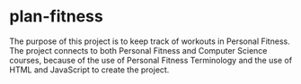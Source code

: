 # plan-fitness
The purpose of this project is to keep track of workouts in Personal Fitness. The project connects to both Personal Fitness and Computer Science courses, because of the use of Personal Fitness Terminology and the use of HTML and JavaScript to create the project.
